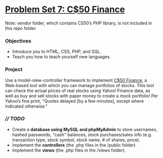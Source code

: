 # [Problem Set 7: C$50 Finance](http://cdn.cs50.net/2016/x/psets/7/pset7/pset7.html)

Note: vendor folder, which contains CS50’s PHP library, is not included in this repo folder.

### Objectives
- Introduce you to HTML, CSS, PHP, and SQL.
- Teach you how to teach yourself new languages.

### Project
Use a model-view-controller framework to implement [C$50 Finance](https://finance.cs50.net/), 
a Web-based tool with which you can manage portfolios of stocks. This tool can check the actual 
prices of real stocks using Yahoo! Finance data, as well as buy and sell stocks with paper money 
to create a mock portfolio! Per Yahoo’s fine print, "Quotes delayed [by a few minutes], except 
where indicated otherwise."

### *// TODO*
- Create a **database using MySQL and phpMyAdmin** to store usernames, hashed passwords, "cash" balances, stock purchases/sales info (e.g. transaction type, stock symbol, stock name, # of shares, price).
- Implement the **controllers** (the .php files in the /public folder).
- Implement the **views** (the .php files in the /views folder).
